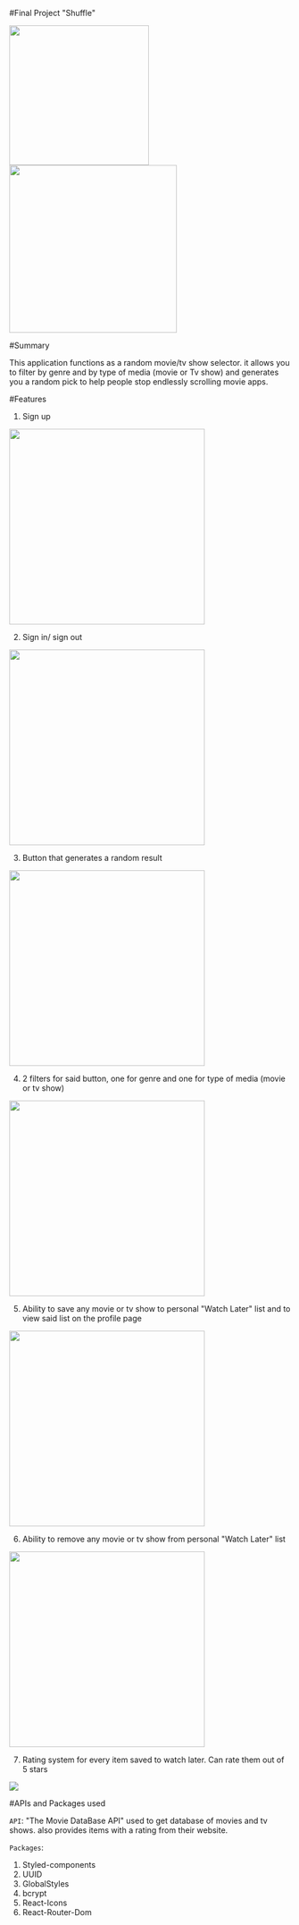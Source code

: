 #Final Project "Shuffle"

<img src = "./Client/src/Assets/HomePage.png" width = "250">
<img src = "./Client/src/Assets/Button+Result.png" width = "300">

#Summary

This application functions as a random movie/tv show selector. it allows you to filter by genre and by type of media (movie or Tv show)
and generates you a random pick to help people stop endlessly scrolling movie apps. 

#Features

1. Sign up 

<img src = "./Client/src/Assets/SignUp.png" width = "350">

2. Sign in/ sign out

<img src = "./Client/src/Assets/SignIn.png" width = "350">

3. Button that generates a random result 

<img src = "./Client/src/Assets/Button+Result.png" width = "350">

4. 2 filters for said button, one for genre and one for type of media (movie or tv show)

<img src = "./Client/src/Assets/Filters.png" width = "350">

5. Ability to save any movie or tv show to personal "Watch Later" list and to view said list on the profile page

<img src = "./Client/src/Assets/AddToWatchLater.png" width = "350">

6. Ability to remove any movie or tv show from personal "Watch Later" list

<img src = "./Client/src/Assets/Delete.png" width = "350">

7. Rating system for every item saved to watch later. Can rate them out of 5 stars

<img src = "./Client/src/Assets/Profile+WatchLater.png" >

#APIs and Packages used

`API`: "The Movie DataBase API" used to get database of movies and tv shows. also provides items with a rating from their website.

`Packages`: 

1. Styled-components
2. UUID
3. GlobalStyles
4. bcrypt
5. React-Icons
6. React-Router-Dom
